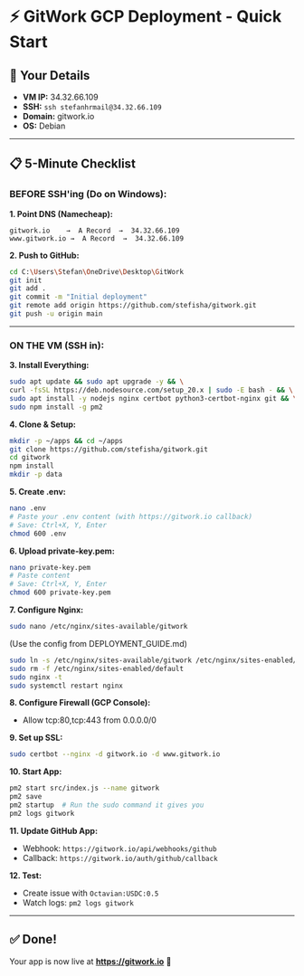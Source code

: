 # ⚡ GitWork GCP Deployment - Quick Start

## 🎯 **Your Details**
- **VM IP:** 34.32.66.109
- **SSH:** `ssh stefanhrmail@34.32.66.109`
- **Domain:** gitwork.io
- **OS:** Debian

---

## 📋 **5-Minute Checklist**

### **BEFORE SSH'ing (Do on Windows):**

**1. Point DNS (Namecheap):**
```
gitwork.io    →  A Record  →  34.32.66.109
www.gitwork.io →  A Record  →  34.32.66.109
```

**2. Push to GitHub:**
```bash
cd C:\Users\Stefan\OneDrive\Desktop\GitWork
git init
git add .
git commit -m "Initial deployment"
git remote add origin https://github.com/stefisha/gitwork.git
git push -u origin main
```

---

### **ON THE VM (SSH in):**

**3. Install Everything:**
```bash
sudo apt update && sudo apt upgrade -y && \
curl -fsSL https://deb.nodesource.com/setup_20.x | sudo -E bash - && \
sudo apt install -y nodejs nginx certbot python3-certbot-nginx git && \
sudo npm install -g pm2
```

**4. Clone & Setup:**
```bash
mkdir -p ~/apps && cd ~/apps
git clone https://github.com/stefisha/gitwork.git
cd gitwork
npm install
mkdir -p data
```

**5. Create .env:**
```bash
nano .env
# Paste your .env content (with https://gitwork.io callback)
# Save: Ctrl+X, Y, Enter
chmod 600 .env
```

**6. Upload private-key.pem:**
```bash
nano private-key.pem
# Paste content
# Save: Ctrl+X, Y, Enter
chmod 600 private-key.pem
```

**7. Configure Nginx:**
```bash
sudo nano /etc/nginx/sites-available/gitwork
```
(Use the config from DEPLOYMENT_GUIDE.md)

```bash
sudo ln -s /etc/nginx/sites-available/gitwork /etc/nginx/sites-enabled/
sudo rm -f /etc/nginx/sites-enabled/default
sudo nginx -t
sudo systemctl restart nginx
```

**8. Configure Firewall (GCP Console):**
- Allow tcp:80,tcp:443 from 0.0.0.0/0

**9. Set up SSL:**
```bash
sudo certbot --nginx -d gitwork.io -d www.gitwork.io
```

**10. Start App:**
```bash
pm2 start src/index.js --name gitwork
pm2 save
pm2 startup  # Run the sudo command it gives you
pm2 logs gitwork
```

**11. Update GitHub App:**
- Webhook: `https://gitwork.io/api/webhooks/github`
- Callback: `https://gitwork.io/auth/github/callback`

**12. Test:**
- Create issue with `Octavian:USDC:0.5`
- Watch logs: `pm2 logs gitwork`

---

## ✅ **Done!**

Your app is now live at **https://gitwork.io** 🚀

